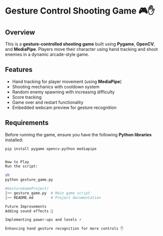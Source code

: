 # Gesture Control Shooting Game 🎮✋

## Overview
This is a **gesture-controlled shooting game** built using **Pygame**, **OpenCV**, and **MediaPipe**. Players move their character using hand tracking and shoot enemies in a dynamic arcade-style game.

## Features
- Hand tracking for player movement (using **MediaPipe**)
- Shooting mechanics with cooldown system
- Random enemy spawning with increasing difficulty
- Score tracking
- Game over and restart functionality
- Embedded webcam preview for gesture recognition

## Requirements
Before running the game, ensure you have the following **Python libraries** installed:

```sh
pip install pygame opencv-python mediapipe


How to Play
Run the script:

sh
python gesture_game.py

#GestureGameProject/
│── gesture_game.py  # Main game script
│── README.md        # Project documentation

Future Improvements
Adding sound effects 🎵

Implementing power-ups and levels ⚡

Enhancing hand gesture recognition for more controls ✋


